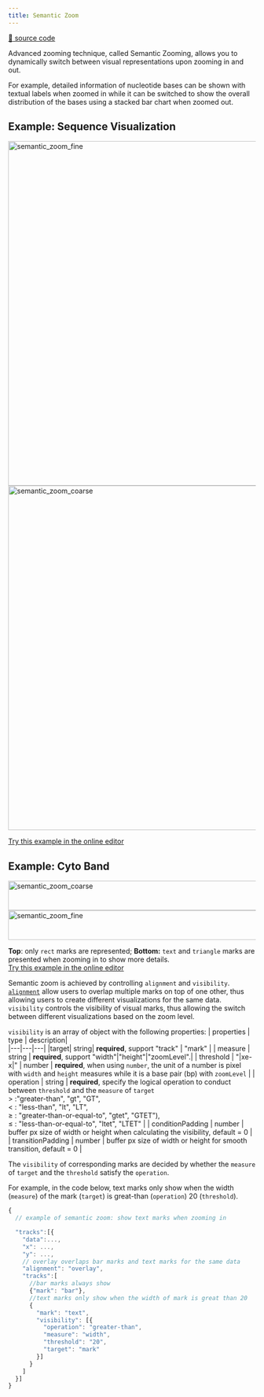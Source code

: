 ```yaml
---
title: Semantic Zoom
---
```


[:link: source code](https://github.com/gosling-lang/gosling.js/blob/43626eaf21417bf36128a405dceeaa6ee00d0851/src/core/gosling.schema.ts#L278)

Advanced zooming technique, called Semantic Zooming, allows you to dynamically switch between visual representations upon zooming in and out. 

For example, detailed information of nucleotide bases can be shown with textual labels when zoomed in while it can be switched to show the overall distribution of the bases using a stacked bar chart when zoomed out.

## Example: Sequence Visualization
<img src="https://raw.githubusercontent.com/gosling-lang/gosling-docs/master/images/semantic_zoom_1.png" alt="semantic_zoom_fine" width="700"/>

<img src="https://raw.githubusercontent.com/gosling-lang/gosling-docs/master/images/semantic_zoom_0.png" alt="semantic_zoom_coarse" width="700"/>  

[Try this example in the online editor](<https://gosling-lang.github.io/gosling.js/?gist=wangqianwen0418/aa231b87458369ea53d071ad59c81812>)

## Example: Cyto Band
<img src="https://raw.githubusercontent.com/gosling-lang/gosling-docs/master/images/semantic_zoom_2.png" alt="semantic_zoom_coarse" height="60" width="700"/>  

<img src="https://raw.githubusercontent.com/gosling-lang/gosling-docs/master/images/semantic_zoom_3.png" alt="semantic_zoom_fine" height="60" width="700"/> 

**Top**: only `rect` marks are represented; **Bottom:** `text` and `triangle` marks are presented when zooming in to show more details.  
[Try this example in the online editor](<https://gosling-lang.github.io/gosling.js/?gist=wangqianwen0418/509f253bf1b815d225f593218ee13211>)


Semantic zoom is achieved by controlling `alignment` and `visibility`.
[`alignment`](https://github.com/gosling-lang/gosling-docs/blob/master/docs/composition.md#overlaid-tracks) allow users to overlap multiple marks on top of one other, thus allowing users to create different visualizations for the same data.
`visibility` controls the visibility of visual marks, thus allowing the switch between different visualizations based on the zoom level.

`visibility` is an array of object with the following properties:
| properties  | type  | description|   
|---|---|---|
|target| string| **required**, support "track" \| "mark" |
| measure | string | **required**, support "width"\|"height"\|"zoomLevel".|
| threshold | "\|xe-x\|" \| number | **required**, when using `number`, the unit of a number is pixel with `width` and `height` measures while it is a base pair (bp) with `zoomLevel` |
| operation |  string | **required**, specify the logical operation to conduct between `threshold` and the `measure` of `target`<br/> > :"greater-than", "gt", "GT",<br/> < : "less-than", "lt", "LT", <br/> ≥ : "greater-than-or-equal-to", "gtet", "GTET"), <br/> ≤ : "less-than-or-equal-to", "ltet", "LTET"  |
  | conditionPadding | number | buffer px size of width or height when calculating the visibility, default = 0 |
| transitionPadding | number | buffer px size of width or height for smooth transition, default = 0 |

The `visibility` of corresponding marks are decided by whether the `measure` of `target` and the `threshold` satisfy the `operation`.

For example, in the code below, text marks only show when the width (`measure`) of the mark (`target`) is great-than (`operation`) 20 (`threshold`).

```javascript
{
  // example of semantic zoom: show text marks when zooming in

  "tracks":[{
    "data":...,
    "x": ...,
    "y": ...,
    // overlay overlaps bar marks and text marks for the same data
    "alignment": "overlay",
    "tracks":[
      //bar marks always show
      {"mark": "bar"},
      //text marks only show when the width of mark is great than 20 
      {
        "mark": "text",
        "visibility": [{
          "operation": "greater-than",
          "measure": "width",
          "threshold": "20",
          "target": "mark"
        }] 
      }
    ]
  }]
}
```